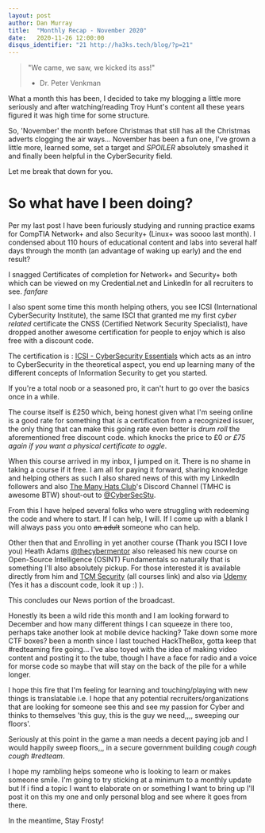 ```yaml
---
layout: post
author: Dan Murray
title:  "Monthly Recap - November 2020"
date:   2020-11-26 12:00:00
disqus_identifier: "21 http://ha3ks.tech/blog/?p=21"
---
```


>"We came, we saw, we kicked its ass!"
> - Dr. Peter Venkman 

What a month this has been, I decided to take my blogging a little more seriously and after watching/reading Troy Hunt's content all these years figured it was high time for some structure.

So, 'November' the month before Christmas that still has all the Christmas adverts clogging the air ways... November has been a fun one, I've grown a little more, learned some, set a target and *SPOILER* absolutely smashed it and finally been helpful in the CyberSecurity field.

Let me break that down for you.

<!--more-->
# <b>So what have I been doing?</b>


Per my last post I have been furiously studying and running practice exams for CompTIA Network+ and also Security+ (Linux+ was soooo last month). I condensed about 110 hours of educational content and labs into several half days through the month (an advantage of waking up early) and the end result?

I snagged Certificates of completion for Network+ and Security+ both which can be viewed on my Credential.net and LinkedIn for all recruiters to see. *fanfare*

I also spent some time this month helping others, you see ICSI (International CyberSecurity Institute), the same ISCI that granted me my first *cyber related* certificate the CNSS (Certified Network Security Specialist), have dropped another awesome certification for people to enjoy which is also free with a discount code.

The certification is : [ICSI - CyberSecurity Essentials](https://www.icsi.co.uk/courses/cybersecurity-essentials) which acts as an intro to CyberSecurity in the theoretical aspect, you end up learning many of the different concepts of Information Security to get you started.

If you're a total noob or a seasoned pro, it can't hurt to go over the basics once in a while.

The course itself is £250 which, being honest given what I'm seeing online is a good rate for something that *is* a certification from a recognized issuer, the only thing that can make this going rate even better is *drum roll* the aforementioned free discount code. which knocks the price to £0 *or £75 again if you want a physical certificate to oggle*.

When this course arrived in my inbox, I jumped on it. There is no shame in taking a course if it free. I am all for paying it forward, sharing knowledge and helping others as such I also shared news of this with my LinkedIn followers and also [The Many Hats Club](https://themanyhats.club/)'s Discord Channel (TMHC is awesome BTW) shout-out to [@CyberSecStu](https://twitter.com/cybersecstu).

From this I have helped several folks who were struggling with redeeming the code and where to start. If I can help, I will. If I come up with a blank I will always pass you onto ~~an adult~~ someone who can help.

Other then that and Enrolling in yet another course (Thank you ISCI I love you) Heath Adams [@thecybermentor](https://twitter.com/thecybermentor) also released his new course on Open-Source Intelligence (OSINT) Fundamentals so naturally that is something I'll also absolutely pickup. For those interested it is available directly from him and [TCM Security](https://academy.tcm-sec.com/courses) (all courses link) and also via [Udemy](https://www.udemy.com/course/osint-fundamentals) (Yes it has a discount code, look it up :) ).

This concludes our News portion of the broadcast.

Honestly its been a wild ride this month and I am looking forward to December and how many different things I can squeeze in there too, perhaps take another look at mobile device hacking? Take down some more CTF boxes? been a month since I last touched HackTheBox, gotta keep that #redteaming fire going... I've also toyed with the idea of making video content and posting it to the tube, though I have a face for radio and a voice for morse code so maybe that will stay on the back of the pile for a while longer.

I hope this fire that I'm feeling for learning and touching/playing with new things is translatable i.e. I hope that any potential recruiters/organizations that are looking for someone see this and see my passion for Cyber and thinks to themselves 'this guy, this is the guy we need,,,, sweeping our floors'.

Seriously at this point in the game a man needs a decent paying job and I would happily sweep floors,,, in a secure government building *cough cough cough #redteam*.

I hope my rambling helps someone who is looking to learn or makes someone smile. I'm going to try sticking at a minimum to a monthly update but If i find a topic I want to elaborate on or something I want to bring up I'll post it on this my one and only personal blog and see where it goes from there.

In the meantime, Stay Frosty!